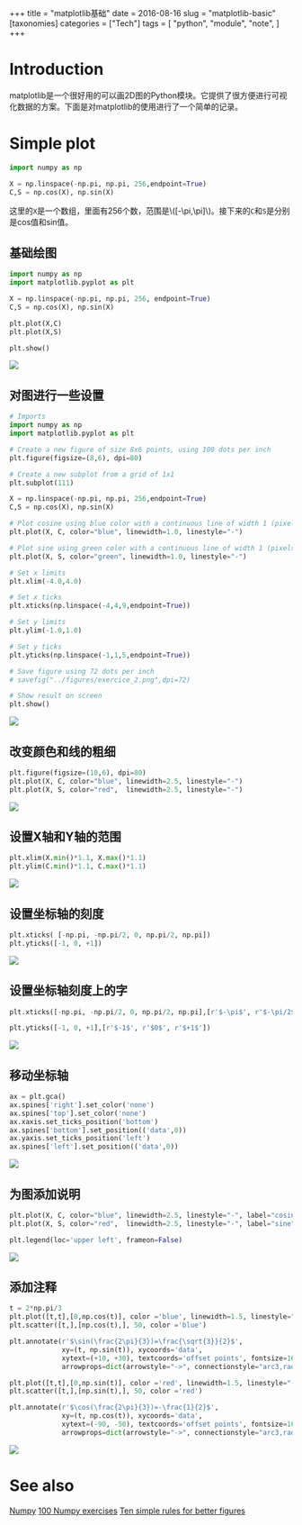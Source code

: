 +++
title = "matplotlib基础"
date = 2016-08-16
slug = "matplotlib-basic"
[taxonomies]
categories =  ["Tech"]
tags = [
  "python",
  "module",
  "note",
]
+++

# Introduction
matplotlib是一个很好用的可以画2D图的Python模块。它提供了很方便进行可视化数据的方案。下面是对matplotlib的使用进行了一个简单的记录。

<!-- more -->

# Simple plot
```python
import numpy as np

X = np.linspace(-np.pi, np.pi, 256,endpoint=True)
C,S = np.cos(X), np.sin(X)
```
这里的`X`是一个数组，里面有256个数，范围是\\([-\pi,\pi]\\)。接下来的`C`和`S`是分别是cos值和sin值。

## 基础绘图
```python
import numpy as np
import matplotlib.pyplot as plt

X = np.linspace(-np.pi, np.pi, 256, endpoint=True)
C,S = np.cos(X), np.sin(X)

plt.plot(X,C)
plt.plot(X,S)

plt.show()
```
![](http://www.labri.fr/perso/nrougier/teaching/matplotlib/figures/exercice_1.png)

## 对图进行一些设置
```python
# Imports
import numpy as np
import matplotlib.pyplot as plt

# Create a new figure of size 8x6 points, using 100 dots per inch
plt.figure(figsize=(8,6), dpi=80)

# Create a new subplot from a grid of 1x1
plt.subplot(111)

X = np.linspace(-np.pi, np.pi, 256,endpoint=True)
C,S = np.cos(X), np.sin(X)

# Plot cosine using blue color with a continuous line of width 1 (pixels)
plt.plot(X, C, color="blue", linewidth=1.0, linestyle="-")

# Plot sine using green color with a continuous line of width 1 (pixels)
plt.plot(X, S, color="green", linewidth=1.0, linestyle="-")

# Set x limits
plt.xlim(-4.0,4.0)

# Set x ticks
plt.xticks(np.linspace(-4,4,9,endpoint=True))

# Set y limits
plt.ylim(-1.0,1.0)

# Set y ticks
plt.yticks(np.linspace(-1,1,5,endpoint=True))

# Save figure using 72 dots per inch
# savefig("../figures/exercice_2.png",dpi=72)

# Show result on screen
plt.show()
```
![](http://www.labri.fr/perso/nrougier/teaching/matplotlib/figures/exercice_2.png)
## 改变颜色和线的粗细
```python
plt.figure(figsize=(10,6), dpi=80)
plt.plot(X, C, color="blue", linewidth=2.5, linestyle="-")
plt.plot(X, S, color="red",  linewidth=2.5, linestyle="-")
```
![](http://www.labri.fr/perso/nrougier/teaching/matplotlib/figures/exercice_3.png)

## 设置X轴和Y轴的范围
```python
plt.xlim(X.min()*1.1, X.max()*1.1)
plt.ylim(C.min()*1.1, C.max()*1.1)
```
![](http://www.labri.fr/perso/nrougier/teaching/matplotlib/figures/exercice_4.png)
## 设置坐标轴的刻度
```python
plt.xticks( [-np.pi, -np.pi/2, 0, np.pi/2, np.pi])
plt.yticks([-1, 0, +1])
```
![](http://www.labri.fr/perso/nrougier/teaching/matplotlib/figures/exercice_5.png)

## 设置坐标轴刻度上的字
```python
plt.xticks([-np.pi, -np.pi/2, 0, np.pi/2, np.pi],[r'$-\pi$', r'$-\pi/2$', r'$0$', r'$+\pi/2$', r'$+\pi$'])

plt.yticks([-1, 0, +1],[r'$-1$', r'$0$', r'$+1$'])
```
![](http://www.labri.fr/perso/nrougier/teaching/matplotlib/figures/exercice_6.png)


## 移动坐标轴
```python
ax = plt.gca()
ax.spines['right'].set_color('none')
ax.spines['top'].set_color('none')
ax.xaxis.set_ticks_position('bottom')
ax.spines['bottom'].set_position(('data',0))
ax.yaxis.set_ticks_position('left')
ax.spines['left'].set_position(('data',0))
```
![](http://www.labri.fr/perso/nrougier/teaching/matplotlib/figures/exercice_7.png)


## 为图添加说明
```python
plt.plot(X, C, color="blue", linewidth=2.5, linestyle="-", label="cosine")
plt.plot(X, S, color="red",  linewidth=2.5, linestyle="-", label="sine")

plt.legend(loc='upper left', frameon=False)
```
![](http://www.labri.fr/perso/nrougier/teaching/matplotlib/figures/exercice_8.png)

## 添加注释
```python
t = 2*np.pi/3
plt.plot([t,t],[0,np.cos(t)], color ='blue', linewidth=1.5, linestyle="--")
plt.scatter([t,],[np.cos(t),], 50, color ='blue')

plt.annotate(r'$\sin(\frac{2\pi}{3})=\frac{\sqrt{3}}{2}$',
             xy=(t, np.sin(t)), xycoords='data',
             xytext=(+10, +30), textcoords='offset points', fontsize=16,
             arrowprops=dict(arrowstyle="->", connectionstyle="arc3,rad=.2"))

plt.plot([t,t],[0,np.sin(t)], color ='red', linewidth=1.5, linestyle="--")
plt.scatter([t,],[np.sin(t),], 50, color ='red')

plt.annotate(r'$\cos(\frac{2\pi}{3})=-\frac{1}{2}$',
             xy=(t, np.cos(t)), xycoords='data',
             xytext=(-90, -50), textcoords='offset points', fontsize=16,
             arrowprops=dict(arrowstyle="->", connectionstyle="arc3,rad=.2"))
```
![](http://www.labri.fr/perso/nrougier/teaching/matplotlib/figures/exercice_9.png)

# See also
[Numpy](http://www.labri.fr/perso/nrougier/teaching/numpy/numpy.html)
[100 Numpy exercises](http://www.labri.fr/perso/nrougier/teaching/numpy.100/index.html)
[Ten simple rules for better figures](http://journals.plos.org/ploscompbiol/article?id=10.1371/journal.pcbi.1003833)